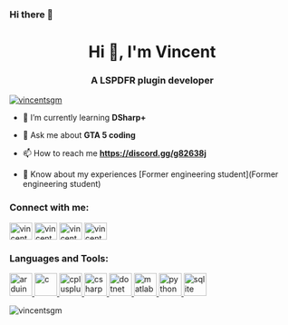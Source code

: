### Hi there 👋

<!--
**Vincentsgm/Vincentsgm** is a ✨ _special_ ✨ repository because its `README.md` (this file) appears on your GitHub profile.

Here are some ideas to get you started:

- 🔭 I’m currently working on ...
- 🌱 I’m currently learning ...
- 👯 I’m looking to collaborate on ...
- 🤔 I’m looking for help with ...
- 💬 Ask me about ...
- 📫 How to reach me: ...
- 😄 Pronouns: ...
- ⚡ Fun fact: ...
-->

<h1 align="center">Hi 👋, I'm Vincent</h1>
<h3 align="center">A LSPDFR plugin developer</h3>

<p align="left"> <a href="https://github.com/ryo-ma/github-profile-trophy"><img src="https://github-profile-trophy.vercel.app/?username=vincentsgm" alt="vincentsgm" /></a> </p>

- 🌱 I’m currently learning **DSharp+**

- 💬 Ask me about **GTA 5 coding**

- 📫 How to reach me **https://discord.gg/g82638j**

- 📄 Know about my experiences [Former engineering student](Former engineering student)

<h3 align="left">Connect with me:</h3>
<p align="left">
<a href="https://twitter.com/vincentsgm29" target="blank"><img align="center" src="https://cdn.jsdelivr.net/npm/simple-icons@3.0.1/icons/twitter.svg" alt="vincentsgm29" height="30" width="40" /></a>
<a href="https://linkedin.com/in/vincent angot" target="blank"><img align="center" src="https://cdn.jsdelivr.net/npm/simple-icons@3.0.1/icons/linkedin.svg" alt="vincent angot" height="30" width="40" /></a>
<a href="https://instagram.com/vincentsgm29" target="blank"><img align="center" src="https://cdn.jsdelivr.net/npm/simple-icons@3.0.1/icons/instagram.svg" alt="vincentsgm29" height="30" width="40" /></a>
<a href="https://www.youtube.com/c/vincentsgm29" target="blank"><img align="center" src="https://cdn.jsdelivr.net/npm/simple-icons@3.0.1/icons/youtube.svg" alt="vincentsgm29" height="30" width="40" /></a>
</p>

<h3 align="left">Languages and Tools:</h3>
<p align="left"> <a href="https://www.arduino.cc/" target="_blank"> <img src="https://cdn.worldvectorlogo.com/logos/arduino-1.svg" alt="arduino" width="40" height="40"/> </a> <a href="https://www.cprogramming.com/" target="_blank"> <img src="https://devicons.github.io/devicon/devicon.git/icons/c/c-original.svg" alt="c" width="40" height="40"/> </a> <a href="https://www.w3schools.com/cpp/" target="_blank"> <img src="https://devicons.github.io/devicon/devicon.git/icons/cplusplus/cplusplus-original.svg" alt="cplusplus" width="40" height="40"/> </a> <a href="https://www.w3schools.com/cs/" target="_blank"> <img src="https://devicons.github.io/devicon/devicon.git/icons/csharp/csharp-original.svg" alt="csharp" width="40" height="40"/> </a> <a href="https://dotnet.microsoft.com/" target="_blank"> <img src="https://devicons.github.io/devicon/devicon.git/icons/dot-net/dot-net-original-wordmark.svg" alt="dotnet" width="40" height="40"/> </a> <a href="https://www.mathworks.com/" target="_blank"> <img src="https://raw.githubusercontent.com/simple-icons/simple-icons/master/icons/mathworks.svg" alt="matlab" width="40" height="40"/> </a> <a href="https://www.python.org" target="_blank"> <img src="https://devicons.github.io/devicon/devicon.git/icons/python/python-original.svg" alt="python" width="40" height="40"/> </a> <a href="https://www.sqlite.org/" target="_blank"> <img src="https://www.vectorlogo.zone/logos/sqlite/sqlite-icon.svg" alt="sqlite" width="40" height="40"/> </a> </p>

<p><img align="center" src="https://github-readme-stats.vercel.app/api/top-langs?username=vincentsgm&show_icons=true&locale=en&layout=compact" alt="vincentsgm" /></p>


